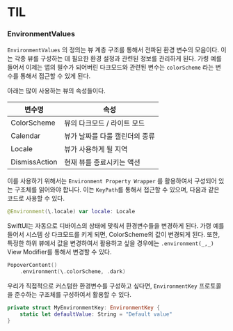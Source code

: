 # TIL
### EnvironmentValues
`EnvironmentValues` 의 정의는 뷰 계층 구조를 통해서 전파된 환경 변수의 모음이다. 이는 각종 뷰를 구성하는 데 필요한 환경 설정과 관련된 정보를 관리하게 된다. 가령 예를 들어서 이제는 앱의 필수가 되어버린 다크모드와 관련된 변수는 `colorScheme` 라는 변수를 통해서 접근할 수 있게 된다.

아래는 많이 사용하는 뷰의 속성들이다.

| 변수명 | 속성 |
| ---- | -- |
| ColorScheme | 뷰의 다크모드 / 라이트 모드 |
| Calendar | 뷰가 날짜를 다룰 캘린더의 종류 |
| Locale | 뷰가 사용하게 될 지역 |
| DismissAction | 현재 뷰를 종료시키는 액션 |

이를 사용하기 위해서는 `Environment Property Wrapper` 를 활용하여서 구성되어 있는 구조체를 읽어와야 합니다. 이는 `KeyPath`를 통해서 접근할 수 있으며, 다음과 같은 코드로 사용할 수 있다.

```Swift
@Environment(\.locale) var locale: Locale
```

SwiftUI는 자동으로 디바이스의 상태에 맞춰서 환경변수들을 변경하게 된다. 가령 예를 들어서 시스템 상 다크모드를 키게 되면, ColorScheme의 값이 변경되게 된다. 또한, 특정한 하위 뷰에서 값을 변경하여서 활용하고 싶을 경우에는 `.environment(_,_)` View Modifier를 통해서 변경할 수 있다.

```Swift
PopoverContent()
    .environment(\.colorScheme, .dark)
```

우리가 직접적으로 커스텀한 환경변수를 구성하고 싶다면, `EnvironmentKey` 프로토콜을 준수하는 구조체를 구성하여서 활용할 수 있다.

```Swift
private struct MyEnvironmentKey: EnvironmentKey {
    static let defaultValue: String = "Default value"
}
```
